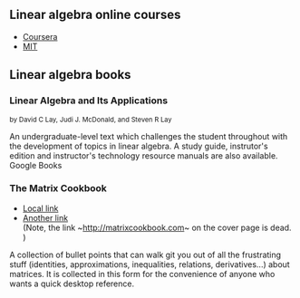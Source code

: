 
## Linear algebra online courses
* [Coursera](https://www.coursera.org/learn/linear-algebra-machine-learning)
* [MIT](https://ocw.mit.edu/courses/mathematics/18-06-linear-algebra-spring-2010/video-lectures/)

## Linear algebra books

### Linear Algebra and Its Applications
<sub> by David C Lay, Judi J. McDonald, and Steven R Lay</sub>

An undergraduate-level text which challenges the student throughout with the development of topics in linear algebra. A study guide, instrutor's edition and instructor's technology resource manuals are also available. Google Books


### The Matrix Cookbook

* [Local link](./attachments/matrixcookbook.pdf)
* [Another link](https://www.math.uwaterloo.ca/~hwolkowi/matrixcookbook.pdf)  
(Note, the link ~http://matrixcookbook.com~ on the cover page is dead. )

A collection of bullet points that can walk git you out of all the frustrating stuff (identities, approximations, inequalities, relations, derivatives...) about matrices. It is collected in this form for the convenience of anyone who wants a quick desktop reference. 
